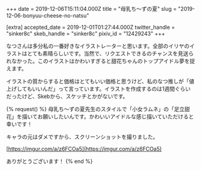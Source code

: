 +++
date = 2019-12-06T15:11:04.000Z
title = "母乳ち～ずの夏"
slug = "2019-12-06-bonyuu-cheese-no-natsu"

[extra]
accepted_date = 2019-12-01T01:27:44.000Z
twitter_handle = "sinker8c"
skeb_handle = "sinker8c"
pixiv_id = "12429243"
+++

なつさんは多分私の一番好きなイラストレーターと思います。全部のイリヤのイラストはとても素晴らしいです。当然で、リクエストできるのチャンスを見送られなかった。このイラストはかわいすぎると甜花ちゃんのトップアイドル夢を捉えます。

イラストの質からすると価格はとてもいい価格と思うけど、私のなつ推しが「値上げしてもいいんだ」って言っています。イラストを作成するのは1週間ぐらいだったけど、Skebから、スケッチとかがないです。

{% request() %}
母乳ち～ずの夏先生のスタイルで「小女ラムネ」の「足立甜花」を描いてお願いしたいんです。かわいいアイドルな感じ描いていただけると幸いです！

キャラの元はダメですから、スクリーンショットを撮りました。

[https://imgur.com/a/z6FCOa5](https://imgur.com/a/z6FCOa5)

ありがとうございます！
{% end %}
